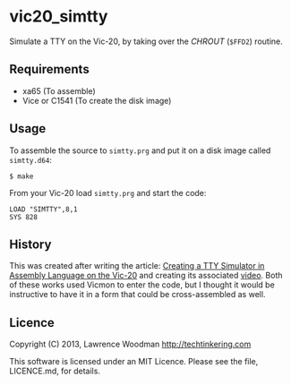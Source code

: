 vic20_simtty
============
Simulate a TTY on the Vic-20, by taking over the _CHROUT_ (`$FFD2`) routine.

Requirements
------------
*  xa65 (To assemble)
*  Vice or C1541 (To create the disk image)

Usage
-----
To assemble the source to `simtty.prg` and put it on a disk image called `simtty.d64`:

    $ make

From your Vic-20 load `simtty.prg` and start the code:

    LOAD "SIMTTY",8,1
    SYS 828


History
-------
This was created after writing the article: [Creating a TTY Simulator in Assembly Language on the Vic-20](http://techtinkering.com/2013/05/04/creating-a-tty-simulator-in-assembly-language-on-the-vic-20) and creating its associated [video](http://www.youtube.com/watch?v=kmvF85euefs).  Both of these works used Vicmon to enter the code, but I thought it would be instructive to have it in a form that could be cross-assembled as well.

Licence
-------
Copyright (C) 2013, Lawrence Woodman <http://techtinkering.com>

This software is licensed under an MIT Licence.  Please see the file, LICENCE.md, for details.
